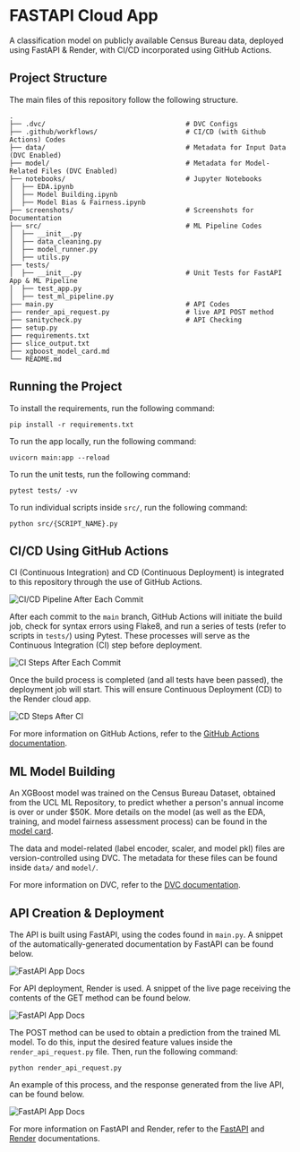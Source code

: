 # FASTAPI Cloud App
A classification model on publicly available Census Bureau data, deployed using FastAPI & Render, with CI/CD incorporated using GitHub Actions.

## Project Structure
The main files of this repository follow the following structure.

    .
    ├── .dvc/                                   # DVC Configs
    ├── .github/workflows/                      # CI/CD (with Github Actions) Codes
    ├── data/                                   # Metadata for Input Data (DVC Enabled)
    ├── model/                                  # Metadata for Model-Related Files (DVC Enabled)
    ├── notebooks/                              # Jupyter Notebooks 
    │  ├── EDA.ipynb
    │  ├── Model Building.ipynb
    │  ├── Model Bias & Fairness.ipynb
    ├── screenshots/                            # Screenshots for Documentation
    ├── src/                                    # ML Pipeline Codes                
    │  ├── __init__.py                                  
    │  ├── data_cleaning.py
    │  ├── model_runner.py
    │  ├── utils.py  
    ├── tests/                                             
    │  ├── __init__.py                          # Unit Tests for FastAPI App & ML Pipeline
    │  ├── test_app.py
    │  ├── test_ml_pipeline.py                                
    ├── main.py                                 # API Codes   
    ├── render_api_request.py                   # live API POST method                
    ├── sanitycheck.py                          # API Checking
    ├── setup.py
    ├── requirements.txt                      
    ├── slice_output.txt
    ├── xgboost_model_card.md
    └── README.md

## Running the Project
To install the requirements, run the following command:

    pip install -r requirements.txt

To run the app locally, run the following command:

    uvicorn main:app --reload

To run the unit tests, run the following command:

    pytest tests/ -vv

To run individual scripts inside `src/`, run the following command:

    python src/{SCRIPT_NAME}.py

## CI/CD Using GitHub Actions
CI (Continuous Integration) and CD (Continuous Deployment) is integrated to this repository through
the use of GitHub Actions.

![CI/CD Pipeline After Each Commit](https://github.com/Gianatmaja/fastapi-cloud-app/blob/main/screenshots/ci_cd.png)

After each commit to the `main` branch, GitHub Actions will initiate the build job, check for syntax errors using Flake8, and run a series of tests (refer to scripts in `tests/`) using Pytest. These processes will serve as the Continuous Integration (CI) step before deployment.

![CI Steps After Each Commit](https://github.com/Gianatmaja/fastapi-cloud-app/blob/main/screenshots/continuous_integration.png)

Once the build process is completed (and all tests have been passed), the deployment job will start. This will ensure Continuous
Deployment (CD) to the Render cloud app.

![CD Steps After CI](https://github.com/Gianatmaja/fastapi-cloud-app/blob/main/screenshots/continuous_deployment.png)

For more information on GitHub Actions, refer to the [GitHub Actions documentation](https://docs.github.com/en/actions).

## ML Model Building
An XGBoost model was trained on the Census Bureau Dataset, obtained from the UCL ML Repository, to predict
whether a person's annual income is over or under $50K. More details on the model (as well as the EDA, training, and model fairness assessment process) can be found in the [model card](https://github.com/Gianatmaja/fastapi-cloud-app/blob/main/xgboost_model_card.md).

The data and model-related (label encoder, scaler, and model pkl) files are version-controlled using DVC. The metadata for these files can be found inside `data/` and `model/`. 

For more information on DVC, refer to the [DVC documentation](https://dvc.org/doc).

## API Creation & Deployment
The API is built using FastAPI, using the codes found in `main.py`. A snippet of the automatically-generated documentation by FastAPI can be found below.

![FastAPI App Docs](https://github.com/Gianatmaja/fastapi-cloud-app/blob/main/screenshots/example.png)

For API deployment, Render is used. A snippet of the live page receiving the contents of the GET method can be found below.

![FastAPI App Docs](https://github.com/Gianatmaja/fastapi-cloud-app/blob/main/screenshots/live_get.png)

The POST method can be used to obtain a prediction from the trained ML model. To do this, input the desired feature values inside the `render_api_request.py` file. Then, run the following command:

    python render_api_request.py

An example of this process, and the response generated from the live API, can be found below.

![FastAPI App Docs](https://github.com/Gianatmaja/fastapi-cloud-app/blob/main/screenshots/live_post.png)

For more information on FastAPI and Render, refer to the [FastAPI](https://fastapi.tiangolo.com/) and [Render](https://render.com/docs) documentations.